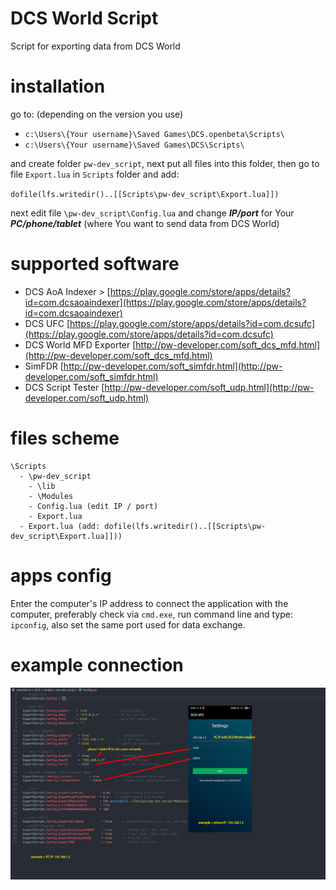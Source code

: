 # DCS World Script

Script for exporting data from DCS World

# installation

go to: (depending on the version you use)
* `c:\Users\{Your username}\Saved Games\DCS.openbeta\Scripts\`
* `c:\Users\{Your username}\Saved Games\DCS\Scripts\`

and create folder `pw-dev_script`, next put all files into this folder,
then go to file `Export.lua` in `Scripts` folder and add:

`dofile(lfs.writedir()..[[Scripts\pw-dev_script\Export.lua]])`

next edit file `\pw-dev_script\Config.lua` and change ***IP/port*** for Your ***PC/phone/tablet*** (where You want to send data from DCS World)

# supported software

* DCS AoA Indexer > [https://play.google.com/store/apps/details?id=com.dcsaoaindexer](https://play.google.com/store/apps/details?id=com.dcsaoaindexer)
* DCS UFC [https://play.google.com/store/apps/details?id=com.dcsufc](https://play.google.com/store/apps/details?id=com.dcsufc)
* DCS World MFD Exporter [http://pw-developer.com/soft_dcs_mfd.html](http://pw-developer.com/soft_dcs_mfd.html)
* SimFDR [http://pw-developer.com/soft_simfdr.html](http://pw-developer.com/soft_simfdr.html)
* DCS Script Tester [http://pw-developer.com/soft_udp.html](http://pw-developer.com/soft_udp.html)

# files scheme

```
\Scripts
  - \pw-dev_script
    - \lib
    - \Modules
    - Config.lua (edit IP / port)
    - Export.lua
  - Export.lua (add: dofile(lfs.writedir()..[[Scripts\pw-dev_script\Export.lua]]))
  ```

# apps config

Enter the computer's IP address to connect the application with the computer, preferably check via `cmd.exe`, run command line and type: `ipconfig`, also set the same port used for data exchange.

# example connection
![](.gfx/dcs_script_connection.png)